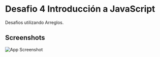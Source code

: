 
# Desafio 4 Introducción a JavaScript

Desafios utilizando Arreglos.








## Screenshots

![App Screenshot](https://res.cloudinary.com/dvlpzbeub/image/upload/v1711225100/Readme/Screenshot_8_h9rtpm.jpg)



